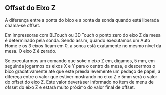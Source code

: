 ## Offset do Eixo Z

A diferença entre a ponta do bico e a ponta da sonda quando está liberada chama-se offset. 

Em impressoras com BLTouch ou 3D Touch o ponto zero do eixo Z da mesa é determinado pela sonda. Sendo assim, quando executamos um Auto Home e os 3 eixos ficam em 0, a sonda está exatamente no mesmo nível da mesa. O eixo Z é zerado.

Se executarmos um comando que sobe o eixo Z em, digamos, 5 mm, em seguinda jogarmos os eixos X e Y para o centro da mesa, e descermos o bico gradativamente até que este prenda levemente um pedaço de papel, a difereça entre o valor que estiver mostrando no eixo Z e 5mm será o valor do offset do eixo Z. Este valor deverá ser informado no item de menu de ofsset do eixo Z e estará muito próximo do valor final de offset.



